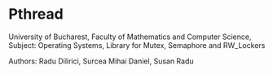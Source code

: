 # Pthread
University of Bucharest, Faculty of Mathematics and Computer Science,
Subject: Operating Systems,
Library for Mutex, Semaphore and RW_Lockers

Authors: Radu Dilirici, Surcea Mihai Daniel, Susan Radu

